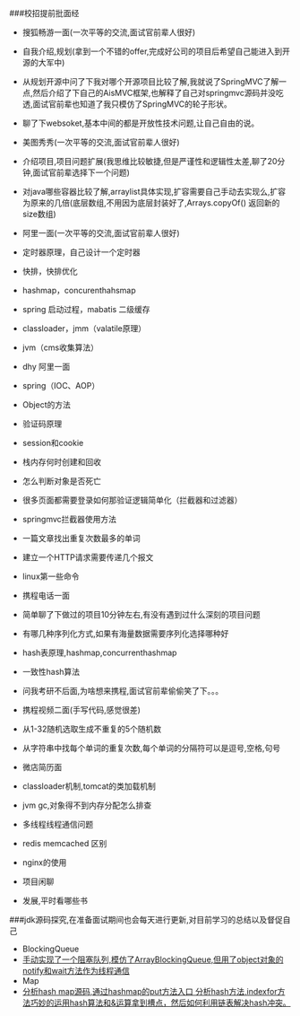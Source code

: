 ###校招提前批面经

* 搜狐畅游一面(一次平等的交流,面试官前辈人很好)
 * 自我介绍,规划(拿到一个不错的offer,完成好公司的项目后希望自己能进入到开源的大军中)
 * 从规划开源中问了下我对哪个开源项目比较了解,我就说了SpringMVC了解一点,然后介绍了下自己的AisMVC框架,也解释了自己对springmvc源码并没吃透,面试官前辈也知道了我只模仿了SpringMVC的轮子形状。
 * 聊了下websoket,基本中间的都是开放性技术问题,让自己自由的说。

 

* 美图秀秀(一次平等的交流,面试官前辈人很好)
 * 介绍项目,项目问题扩展(我思维比较敏捷,但是严谨性和逻辑性太差,聊了20分钟,面试官前辈选择下一个问题)
 * 对java哪些容器比较了解,arraylist具体实现,扩容需要自己手动去实现么,扩容为原来的几倍(底层数组,不用因为底层封装好了,Arrays.copyOf() 返回新的size数组)

 
* 阿里一面(一次平等的交流,面试官前辈人很好)
 * 定时器原理，自己设计一个定时器
 * 快排，快排优化
 * hashmap，concurenthahsmap
 * spring 启动过程，mabatis 二级缓存
 * classloader，jmm（valatile原理）
 * jvm（cms收集算法）
 
* dhy 阿里一面
 * spring（IOC、AOP）
 * Object的方法 
 * 验证码原理 
 * session和cookie
 * 栈内存何时创建和回收
 * 怎么判断对象是否死亡
 * 很多页面都需要登录如何那验证逻辑简单化（拦截器和过滤器）
 * springmvc拦截器使用方法
 * 一篇文章找出重复次数最多的单词
 * 建立一个HTTP请求需要传递几个报文
 * linux第一些命令
 
* 携程电话一面
 * 简单聊了下做过的项目10分钟左右,有没有遇到过什么深刻的项目问题
 * 有哪几种序列化方式,如果有海量数据需要序列化选择哪种好
 * hash表原理,hashmap,concurrenthashmap
 * 一致性hash算法
 * 问我考研不后面,为啥想来携程,面试官前辈偷偷笑了下。。。

* 携程视频二面(手写代码,感觉很差)
 * 从1-32随机选取生成不重复的5个随机数
 * 从字符串中找每个单词的重复次数,每个单词的分隔符可以是逗号,空格,句号
 
 
* 微店简历面
 * classloader机制,tomcat的类加载机制
 * jvm gc,对象得不到内存分配怎么排查
 * 多线程线程通信问题
 * redis memcached 区别
 * nginx的使用
 * 项目闲聊
 * 发展,平时看哪些书
 
###jdk源码探究,在准备面试期间也会每天进行更新,对目前学习的总结以及督促自己
* BlockingQueue
 * [手动实现了一个阻塞队列,模仿了ArrayBlockingQueue,但用了object对象的notify和wait方法作为线程通信](https://github.com/javagaorui5944/jdk_learning_notes/blob/master/src/com/gaorui/blockingqueue/meArrayBlockingQueue.java)
* Map
 * [分析hash map源码,通过hashmap的put方法入口 分析hash方法,indexfor方法巧妙的运用hash算法和&运算拿到槽点，然后如何利用链表解决hash冲突。](https://github.com/javagaorui5944/jdk_learning_notes/blob/master/src/com/gaorui/map/Hashmap.md)
